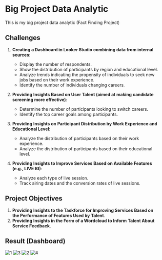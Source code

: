 # Big Project Data Analytic
This is my big project data analytic (Fact Finding Project)
## Challenges
1. **Creating a Dashboard in Looker Studio combining data from internal sources**:
   - Display the number of respondents.
   - Show the distribution of participants by region and educational level.
   - Analyze trends indicating the propensity of individuals to seek new jobs based on their work experience.
   - Identify the number of individuals changing careers.

2. **Providing Insights Based on User Talent (aimed at making candidate screening more effective)**:
   - Determine the number of participants looking to switch careers.
   - Identify the top career goals among participants.

3. **Providing Insights on Participant Distribution by Work Experience and Educational Level**:
   - Analyze the distribution of participants based on their work experience.
   - Analyze the distribution of participants based on their educational level.

4. **Providing Insights to Improve Services Based on Available Features (e.g., LIVE IG)**:
   - Analyze each type of live session.
   - Track airing dates and the conversion rates of live sessions.

## Project Objectives
1. **Providing Insights to the Taskforce for Improving Services Based on the Performance of Features Used by Talent**.
2. **Providing Insights in the Form of a Wordcloud to Inform Talent About Service Feedback**.

## Result (Dashboard)
![1](https://github.com/AdimasYudhistira/big-project-data-analytic/assets/132340008/50da3b27-3025-4dd1-bbc2-01c15c390c90)
![3](https://github.com/AdimasYudhistira/big-project-data-analytic/assets/132340008/82cb5174-3ee1-4afc-9b63-f586bbb81256)
![2](https://github.com/AdimasYudhistira/big-project-data-analytic/assets/132340008/d1f0996e-05b9-41b3-9e6b-931c5e44442b)
![4](https://github.com/AdimasYudhistira/big-project-data-analytic/assets/132340008/50669354-b66c-49a7-9fa6-58eff6f7182b)

